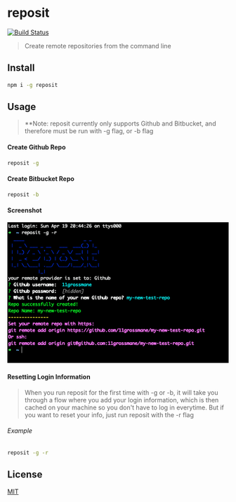# reposit

[![Build Status](https://travis-ci.org/11grossmane/reposit.svg?branch=master)](https://travis-ci.org/11grossmane/reposit)

> Create remote repositories from the command line

## Install

```bash
npm i -g reposit
```

## Usage

> \*\*Note: reposit currently only supports Github and Bitbucket,
> and therefore must be run with -g flag, or -b flag

#### Create Github Repo

```bash
reposit -g
```

#### Create Bitbucket Repo

```bash
reposit -b
```

#### Screenshot

![reposit-screenshot](https://github.com/11grossmane/reposit/blob/master/reposit-example-usage-edited.png?raw=true)

#### Resetting Login Information

> When you run reposit for the first time with -g or -b, it will take you through a flow where you add your login information, which is then cached on your machine so you don't have to log in everytime. But if you want to reset your info, just run reposit with the -r flag

###### Example

```bash
reposit -g -r
```

## License

[MIT](http://vjpr.mit-license.org)
